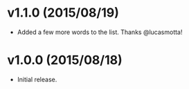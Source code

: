 # v1.1.0 (2015/08/19)

* Added a few more words to the list. Thanks @lucasmotta!

# v1.0.0 (2015/08/18)

* Initial release.
